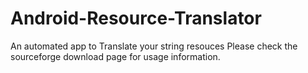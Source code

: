 # Android-Resource-Translator
An automated app to Translate your string resouces
Please check the sourceforge download page for usage information.
